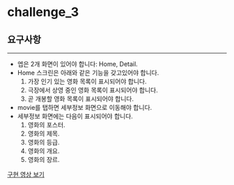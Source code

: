 # challenge_3

## 요구사항
---
- 엡은 2개 화면이 있어야 합니다: Home, Detail.
- Home 스크린은 아래와 같은 기능을 갖고있어야 합니다.
   1. 가장 인기 있는 영화 목록이 표시되어야 합니다.
   2. 극장에서 상영 중인 영화 목록이 표시되어야 합니다.
   3. 곧 개봉할 영화 목록이 표시되어야 합니다.
- movie를 탭하면 세부정보 화면으로 이동해야 합니다.
- 세부정보 화면에는 다음이 표시되어야 합니다.
  1. 영화의 포스터.
  2. 영화의 제목.
  3. 영화의 등급.
  4. 영화의 개요.
  5. 영화의 장르.

[구현 영상 보기](https://imgur.com/a/oZ7QcuA.mp4)
